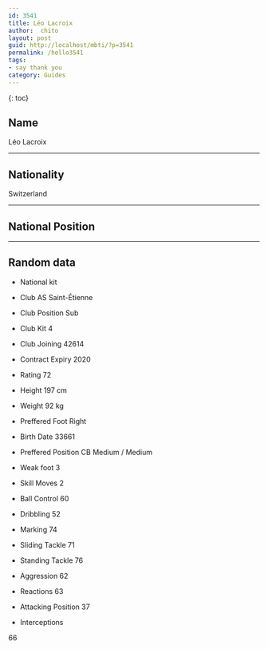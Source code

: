 ```yaml
---
id: 3541
title: Léo Lacroix
author:  chito 
layout: post
guid: http://localhost/mbti/?p=3541
permalink: /hello3541
tags:
- say thank you
category: Guides
---
```



{: toc}


## Name  
Léo Lacroix 

* * *

## Nationality  
Switzerland 

* * *

## National Position 

* * *

## Random data 

  * National kit 
  * Club 
AS Saint-Étienne 

  * Club Position 
Sub 

  * Club Kit 
4 

  * Club Joining 
42614 

  * Contract Expiry 
2020 

  * Rating 
72 

  * Height 
197 cm 

  * Weight 
92 kg 

  * Preffered Foot 
Right 

  * Birth Date 
33661 

  * Preffered Position 
CB Medium / Medium 

  * Weak foot 
3 

  * Skill Moves 
2 

  * Ball Control 
60 

  * Dribbling 
52 

  * Marking 
74 

  * Sliding Tackle 
71 

  * Standing Tackle 
76 

  * Aggression 
62 

  * Reactions 
63 

  * Attacking Position 
37 

  * Interceptions 

66</ul>
